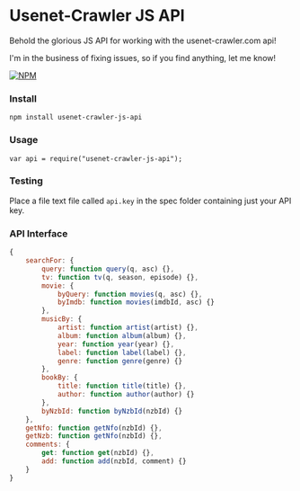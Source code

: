 # Usenet-Crawler JS API

Behold the glorious JS API for working with the usenet-crawler.com api!

I'm in the business of fixing issues, so if you find anything, let me know!

[![NPM](https://nodei.co/npm/usenet-crawler-js-api.png?downloads=true&downloadRank=true&stars=true)](https://nodei.co/npm/usenet-crawler-js-api.png?downloads=true&downloadRank=true&stars=true)

### Install
`npm install usenet-crawler-js-api`

### Usage
`var api = require("usenet-crawler-js-api");`

### Testing
Place a file text file called `api.key` in the spec folder containing just your API key.


### API Interface
```javascript
{
    searchFor: {
        query: function query(q, asc) {},
        tv: function tv(q, season, episode) {},
        movie: {
            byQuery: function movies(q, asc) {},
            byImdb: function movies(imdbId, asc) {}
        },
        musicBy: {
            artist: function artist(artist) {},
            album: function album(album) {},
            year: function year(year) {},
            label: function label(label) {},
            genre: function genre(genre) {}
        },
        bookBy: {
            title: function title(title) {},
            author: function author(author) {}
        },
        byNzbId: function byNzbId(nzbId) {}
    },
    getNfo: function getNfo(nzbId) {},
    getNzb: function getNfo(nzbId) {},
    comments: {
        get: function get(nzbId) {},
        add: function add(nzbId, comment) {}
    }
}
```
